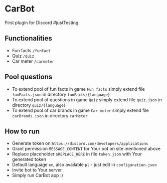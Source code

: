 # CarBot

First plugin for Discord #justTesting.  

## Functionalities
- Fun facts `/funfact`
- Quiz `/quiz`
- Car meter `/carmeter`

## Pool questions
- To extend pool of fun facts in game `Fun facts` simply extend file `funFacts.json` in directory `funFacts/{language}`
- To extend pool of questions in game `Quiz` simply extend file `quiz.json` in directory `quiz/{language}`
- To extend pool of car brands in game `Car meter` simply extend file `carBrands.json` in directory `carMeter`

## How to run
- Generate token on `https://discord.com/developers/applications`
- Grant permission `MESSAGE_CONTENT` for Your bot on site mentioned above
- Replace placeholder `$REPLACE_HERE` in file `token.json` with Your generated token
- Default language `en`, also available `pl` - just edit in `configuration.json`
- Invite bot to Your server
- Simply run CarBot app :)
